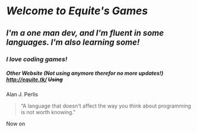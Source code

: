 # **_Welcome to Equite's Games_**
## **_I'm a one man dev, and I'm fluent in some languages.  I'm also learning some!_**
### **_I love coding games!_**
##### Other Website (Not using anymore therefor no more updates!) http://equite.tk/ ~~Using~~
Alan J. Perlis
>“A language that doesn't affect the way you think about programming is not worth knowing.”

Now on 
